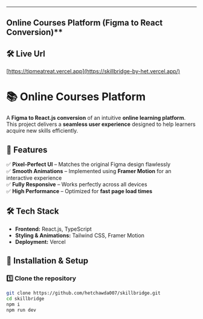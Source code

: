 
---

## Online Courses Platform (Figma to React Conversion)**  

## 🛠 Live Url

[https://tipmeatreat.vercel.app](https://skillbridge-by-het.vercel.app/)

# 📚 Online Courses Platform  

A **Figma to React.js conversion** of an intuitive **online learning platform**. This project delivers a **seamless user experience** designed to help learners acquire new skills efficiently.  

## 🚀 Features  
✅ **Pixel-Perfect UI** – Matches the original Figma design flawlessly  
✅ **Smooth Animations** – Implemented using **Framer Motion** for an interactive experience  
✅ **Fully Responsive** – Works perfectly across all devices  
✅ **High Performance** – Optimized for **fast page load times**  

## 🛠 Tech Stack  
- **Frontend:** React.js, TypeScript  
- **Styling & Animations:** Tailwind CSS, Framer Motion  
- **Deployment:** Vercel  

## 🔧 Installation & Setup  

### 1️⃣ Clone the repository
```sh
git clone https://github.com/hetchawda007/skillbridge.git
cd skillbridge
npm i
npm run dev
